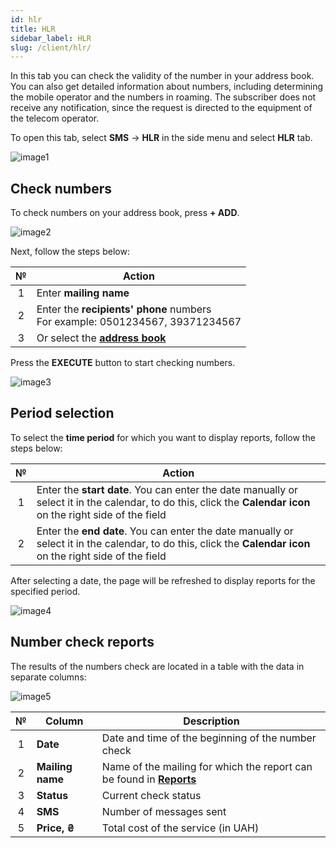 ```yaml
---
id: hlr
title: HLR
sidebar_label: HLR
slug: /client/hlr/
---
```


In this tab you can check the validity of the number in your address book. You can also get detailed information about numbers, including determining the mobile operator and the numbers in roaming. The subscriber does not receive any notification, since the request is directed to the equipment of the telecom operator.

To open this tab, select **SMS** → **HLR** in the side menu and select **HLR** tab.

![image1](/img/en/client_hlr_hlr/image1.png)

## Check numbers

To check numbers on your address book, press **+ ADD**.

![image2](/img/en/client_hlr_hlr/image2.png)

Next, follow the steps below:

|  №  | Action |
| :-: | ------ |
| 1 | Enter **mailing name** |
| 2 | Enter the **recipients' phone** numbers <br/> For example: 0501234567, 39371234567 |
| 3 | Or select the [**address book**](../address_book/recipients.md) |

Press the **EXECUTE** button to start checking numbers.

![image3](/img/en/client_hlr_hlr/image3.png)

## Period selection

To select the **time period** for which you want to display reports, follow the steps below:

|  №  | Action |
| :-: | ------ |
| 1 | Enter the **start date**. You can enter the date manually or select it in the calendar, to do this, click the **Calendar icon** on the right side of the field |
| 2 | Enter the **end date**. You can enter the date manually or select it in the calendar, to do this, click the **Calendar icon** on the right side of the field |

After selecting a date, the page will be refreshed to display reports for the specified period.

![image4](/img/en/client_hlr_hlr/image4.png)

## Number check reports

The results of the numbers check are located in a table with the data in separate columns:

![image5](/img/en/client_hlr_hlr/image5.png)

|  №  | Column | Description |
| :-: | ------ | ----------- |
| 1 | **Date** | Date and time of the beginning of the number check |
| 2 | **Mailing name** | Name of the mailing for which the report can be found in [**Reports**](../reports/bulk_sms_reports.md) |
| 3 | **Status** | Current check status |
| 4 | **SMS** | Number of messages sent |
| 5 | **Price, ₴** | Total cost of the service (in UAH) |
